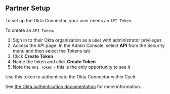 
<section class="setup partner" markdown="1">

## Partner Setup

<div class="section-content" markdown="1">

To set up the Okta Connector, your user needs an `API Token`.

To create an `API Token`:

1. Sign in to their Okta organization as a user with administrator privileges
2. Access the API page: In the Admin Console, select **API** from the Security menu and then select the Tokens tab
3. Click **Create Token**
4. Name the token and click **Create Token**
5. Note the `API Token` - this is the only opportunity to see it

Use this token to authenticate the Okta Connector within Cyclr.

See [the Okta authentication documentation](https://developer.okta.com/docs/reference/api/authn/) for more information.


</div>

</section>
